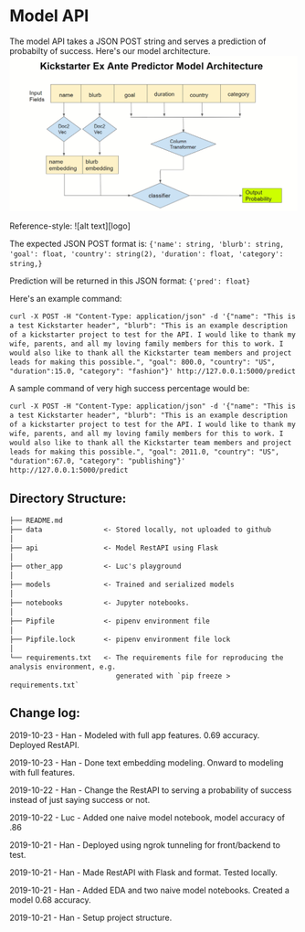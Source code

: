# Model API
The model API takes a JSON POST string and serves a prediction of probabilty of success. Here's our model architecture.
![Model Architecture](model_architecture.jpg)

Reference-style: 
![alt text][logo]

The expected JSON POST format is:
`{'name': string, 'blurb': string, 'goal': float, 'country': string(2), 'duration': float, 'category': string,}`

Prediction will be returned in this JSON format:
`{'pred': float}`

Here's an example command:
```
curl -X POST -H "Content-Type: application/json" -d '{"name": "This is a test Kickstarter header", "blurb": "This is an example description of a kickstarter project to test for the API. I would like to thank my wife, parents, and all my loving family members for this to work. I would also like to thank all the Kickstarter team members and project leads for making this possible.", "goal": 800.0, "country": "US", "duration":15.0, "category": "fashion"}' http://127.0.0.1:5000/predict
```

A sample command of very high success percentage would be:
```
curl -X POST -H "Content-Type: application/json" -d '{"name": "This is a test Kickstarter header", "blurb": "This is an example description of a kickstarter project to test for the API. I would like to thank my wife, parents, and all my loving family members for this to work. I would also like to thank all the Kickstarter team members and project leads for making this possible.", "goal": 2011.0, "country": "US", "duration":67.0, "category": "publishing"}' http://127.0.0.1:5000/predict
```


## Directory Structure:
```
├── README.md          
├── data               <- Stored locally, not uploaded to github
│
├── api                <- Model RestAPI using Flask
│
├── other_app          <- Luc's playground
│
├── models             <- Trained and serialized models
│
├── notebooks          <- Jupyter notebooks. 
│
├── Pipfile            <- pipenv environment file
│
├── Pipfile.lock       <- pipenv environment file lock
│
└── requirements.txt   <- The requirements file for reproducing the analysis environment, e.g.
                          generated with `pip freeze > requirements.txt`
```
## Change log:
2019-10-23 - Han - Modeled with full app features. 0.69 accuracy. Deployed RestAPI.

2019-10-23 - Han - Done text embedding modeling. Onward to modeling with full features.

2019-10-22 - Han - Change the RestAPI to serving a probability of success instead of just saying success or not.

2019-10-22 - Luc - Added one naive model notebook, model accuracy of .86

2019-10-21 - Han - Deployed using ngrok tunneling for front/backend to test.

2019-10-21 - Han - Made RestAPI with Flask and format. Tested locally.

2019-10-21 - Han - Added EDA and two naive model notebooks. Created a model 0.68 accuracy.  

2019-10-21 - Han - Setup project structure.